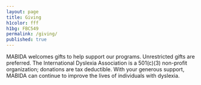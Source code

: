 ```yaml
---
layout: page
title: Giving
h1color: fff
h1bg: FBC549
permalink: /giving/
published: true
---
```

MABIDA welcomes gifts to help support our programs. Unrestricted gifts are preferred. The International Dyslexia Association is a 501(c)(3) non-profit organization; donations are tax deductible. With your generous support, MABIDA can continue to improve the lives of individuals with dyslexia.

